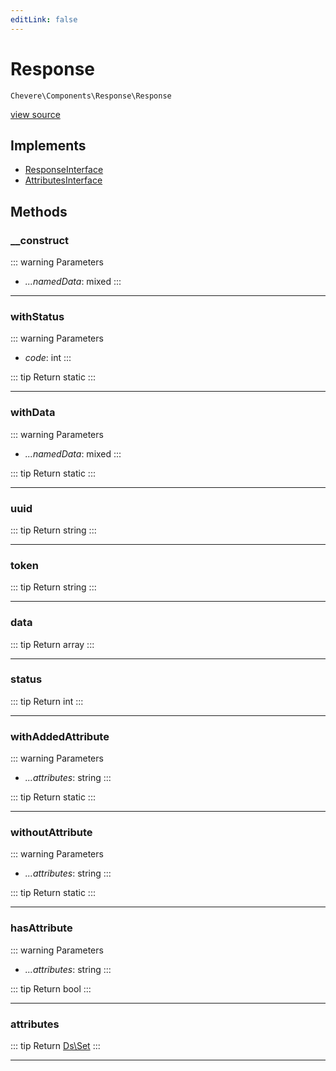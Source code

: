 ```yaml
---
editLink: false
---
```


# Response

`Chevere\Components\Response\Response`

[view source](https://github.com/chevere/chevere/blob/main/src/Chevere/Components/Response/Response.php)

## Implements

- [ResponseInterface](../../Interfaces/Response/ResponseInterface.md)
- [AttributesInterface](../../Interfaces/Common/AttributesInterface.md)

## Methods

### __construct

::: warning Parameters
- *...namedData*: mixed
:::

---

### withStatus

::: warning Parameters
- *code*: int
:::

::: tip Return
static
:::

---

### withData

::: warning Parameters
- *...namedData*: mixed
:::

::: tip Return
static
:::

---

### uuid

::: tip Return
string
:::

---

### token

::: tip Return
string
:::

---

### data

::: tip Return
array
:::

---

### status

::: tip Return
int
:::

---

### withAddedAttribute

::: warning Parameters
- *...attributes*: string
:::

::: tip Return
static
:::

---

### withoutAttribute

::: warning Parameters
- *...attributes*: string
:::

::: tip Return
static
:::

---

### hasAttribute

::: warning Parameters
- *...attributes*: string
:::

::: tip Return
bool
:::

---

### attributes

::: tip Return
[Ds\Set](https://www.php.net/manual/class.ds\set)
:::

---
